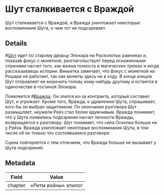 # Шут сталкивается с Враждой
Шут сталкивается с Враждой, и Вражда уничтожает некоторые воспоминания Шута, о чем тот не подозревает.

## Details
#[Шут](characters/wit) идет по старому дворцу Элокара на Расколотых равнинах и, показав фокус с монеткой, разглагольствует перед искаженными спренами насчет того, как важна тонкость в магических трюках и когда рассказываешь истории. Виньетка замечает, что фокус с монеткой на Рошаре не работает, так как монеты здесь не в ходу. В конце концов Шут отправляет ее морочить голову кому-нибудь другому и остается в одиночестве в гостиной Элокара. 

Появляется #[Вражда](characters/odium). Он злится из-за контракта, который составил Шут, и угрожает. Кроме того, Вражда, к удивлению Шута, спрашивает, кого бы он выбрал защитником. По окончании разговора Шут размышляет, неужели Рейз стал более вдумчивым. Вражда понимает, что у Шута появились подозрения насчет личности Вражды, возвращается к разговору. Шут понимает, что сила Осколка больше не у Рейза. Вражда уничтожает некоторые воспоминания Шута, в том числе об их только что состоявшемся разговоре.

Сцена повторяется с тем отличием, что Вражда больше не вызывает у Шута подозрений. 

## Metadata
| Field | Value |
| ----- | ----- |
| chapter | *«Ритм войны»* эпилог|
